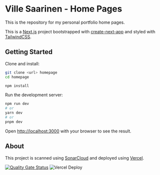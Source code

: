 # Ville Saarinen - Home Pages

This is the repository for my personal portfolio home pages.

This is a [Next.js](https://nextjs.org/) project bootstrapped with [create-next-app](https://github.com/vercel/next.js/tree/canary/packages/create-next-app) and styled with [TailwindCSS](https://tailwindcss.com/).

## Getting Started

Clone and install:

```bash
git clone <url> homepage
cd homepage

npm install
```

Run the development server:

```bash
npm run dev
# or
yarn dev
# or
pnpm dev
```

Open [http://localhost:3000](http://localhost:3000) with your browser to see the result.

## About

This project is scanned using [SonarCloud](https://sonarcloud.io/summary/overall?id=vikidi_Homepages-TS) and deployed using [Vercel](https://vercel.com/).

[![Quality Gate Status](https://sonarcloud.io/api/project_badges/measure?project=vikidi_Homepages-TS&metric=alert_status)](https://sonarcloud.io/summary/new_code?id=vikidi_Homepages-TS) ![Vercel Deploy](https://deploy-badge.vercel.app/vercel/homepages-ts)
